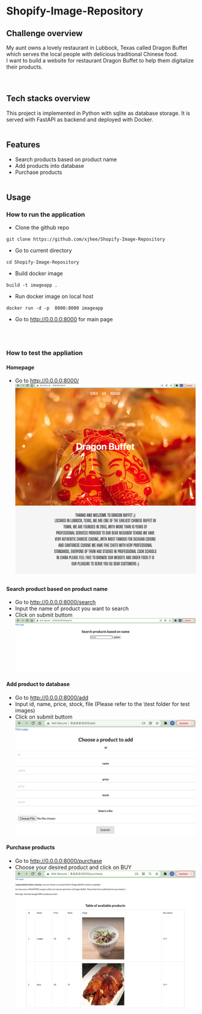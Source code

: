 # Shopify-Image-Repository

## Challenge overview
My aunt owns a lovely restaurant in Lubbock, Texas called Dragon Buffet which serves the local people with delicious traditional Chinese food. </br>
I want to build a website for restaurant Dragon Buffet to help them digitalize their products. </br>
<br/><br/>

## Tech stacks overview
This project is implemented in Python with sqlite as database storage. It is served with FastAPI as backend and deployed with Docker.
<br/><br/>

## Features
- Search products based on product name
- Add products into database
- Purchase products
<br/><br/>

## Usage
### How to run the application
- Clone the github repo
```
git clone https://github.com/xjhee/Shopify-Image-Repository

```

- Go to current directory 
```
cd Shopify-Image-Repository

```

- Build docker image
```
build -t imageapp .
```

- Run docker image on local host
```
docker run -d -p  8000:8000 imageapp
```

- Go to http://0.0.0.0:8000 for main page

<br/><br/>

### How to test the appliation
#### Homepage
- Go to http://0.0.0.0:8000/
![alt text](https://github.com/xjhee/Shopify-Image-Repository/blob/master/images/app-homepage.png)

#### Search product based on product name
- Go to http://0.0.0.0:8000/search
- Input the name of product you want to search
- Click on submit buttom
![alt text](https://github.com/xjhee/Shopify-Image-Repository/blob/master/images/app-search.png)

#### Add product to database
- Go to http://0.0.0.0:8000/add
- Input id, name, price, stock, file (Please refer to the \test folder for test images)
- Click on submit buttom
![alt text](https://github.com/xjhee/Shopify-Image-Repository/blob/master/images/app-add.png)

#### Purchase products
- Go to http://0.0.0.0:8000/purchase
- Choose your desired product and click on BUY
![alt text](https://github.com/xjhee/Shopify-Image-Repository/blob/master/images/app-purchase.png)


